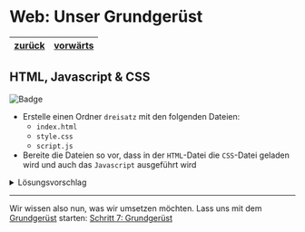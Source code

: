 # Web: Unser Grundgerüst

| [zurück](./6-Projektanleitung.md) | [vorwärts][1] |
| --- | --- |

## HTML, Javascript & CSS

![Badge](https://img.shields.io/static/v1?label=Aufgabe&message=Du%20bist%20dran&color=orange)

- Erstelle einen Ordner `dreisatz` mit den folgenden Dateien:
  - `index.html`
  - `style.css`
  - `script.js`
- Bereite die Dateien so vor, dass in der `HTML`-Datei die `CSS`-Datei geladen wird und auch das `Javascript` ausgeführt wird

<details>
<summary>Lösungsvorschlag</summary>

Du findest im Ordner [grundgeruest](../dreisatz/grundgeruest) den Lösungsvorschlag.

Bei dieser Aufgabe gibt es nicht die eine Lösung. Aber immer einen Lösungsvorschlag.
</details>

---

Wir wissen also nun, was wir umsetzen möchten. Lass uns mit dem [Grundgerüst][1] starten: [Schritt 7: Grundgerüst][1]

[1]: 7-Grundgeruest.md
